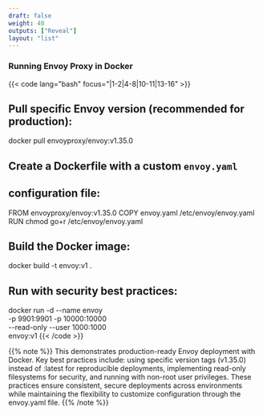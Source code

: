 ```yaml
---
draft: false
weight: 40
outputs: ["Reveal"]
layout: "list"
---
```


### Running Envoy Proxy in Docker

{{< code lang="bash" focus="|1-2|4-8|10-11|13-16" >}}

## Pull specific Envoy version (recommended for production):
docker pull envoyproxy/envoy:v1.35.0

## Create a Dockerfile with a custom `envoy.yaml`
## configuration file:
FROM envoyproxy/envoy:v1.35.0
COPY envoy.yaml /etc/envoy/envoy.yaml
RUN chmod go+r /etc/envoy/envoy.yaml

## Build the Docker image:
docker build -t envoy:v1 .

## Run with security best practices:
docker run -d --name envoy \
  -p 9901:9901 -p 10000:10000 \
  --read-only --user 1000:1000 \
  envoy:v1
{{< /code >}}

{{% note %}}
This demonstrates production-ready Envoy deployment with Docker. Key best practices include: using specific version tags (v1.35.0) instead of :latest for reproducible deployments, implementing read-only filesystems for security, and running with non-root user privileges. These practices ensure consistent, secure deployments across environments while maintaining the flexibility to customize configuration through the envoy.yaml file.
{{% /note %}}
